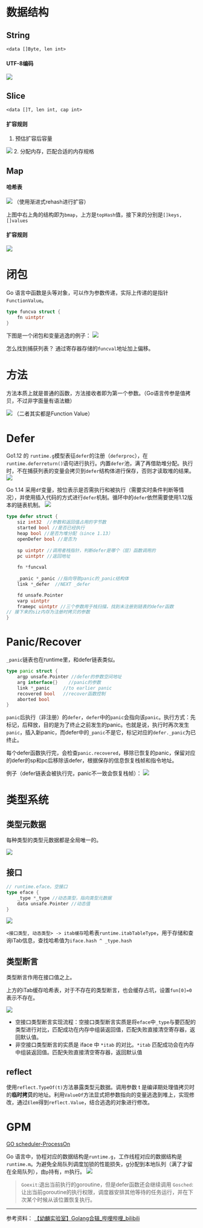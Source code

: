 # 数据结构
## String

`<data []Byte, len int>`

#### UTF-8编码
![](http://img.070077.xyz/20221216204612.png)

## Slice

`<data []T, len int, cap int>`

#### 扩容规则
1. 预估扩容后容量
<img src="http://img.070077.xyz/20221216204925.png"/>
2. 分配内存，匹配合适的内存规格

## Map
#### 哈希表
![](http://img.070077.xyz/20221216205314.png)
（使用渐进式rehash进行扩容）

上图中右上角的结构即为`bmap`，上方是`topHash`值，接下来的分别是`[]keys, []values`

#### 扩容规则
![](http://img.070077.xyz/20221216205546.png)

# 闭包

Go 语言中函数是头等对象，可以作为参数传递，实际上传递的是指针`FunctionValue`。
```go
type funcva struct {
	fn uintptr
}
```

下图是一个闭包和变量逃逸的例子：
![](http://img.070077.xyz/20221227230244.png)

怎么找到捕获列表？
通过寄存器存储的`funcval`地址加上偏移。

# 方法
方法本质上就是普通的函数，方法接收者即为第一个参数。（Go语言传参是值拷贝，不过非字面量有语法糖）

![](http://img.070077.xyz/20221227230857.png)
（二者其实都是Function Value）

# Defer

Go1.12 的 `runtime.g`模型表征`defer`的注册（`deferproc`），在`runtime.deferreturn()`语句进行执行。内置`defer`池，满了再借助堆分配。执行时，不在捕获列表的变量会拷贝到`defer`结构体进行保存，否则才读取堆的结果。
![](http://img.070077.xyz/20221228013117.png)

Go 1.14 采用`df`变量，按位表示是否需执行和被执行（需要实时条件判断等情况），并使用插入代码的方式进行`defer`机制。循环中的`defer`依然需要使用1.12版本的链表机制。
![](http://img.070077.xyz/20221228013202.png)


```go
type defer struct {
	siz int32  //参数和返回值占用的字节数
	started bool //是否已经执行
	heap bool //是否为堆分配（since 1.13）
	openDefer bool //是否为
	
	sp uintptr //调用者栈指针，判断defer是哪个（层）函数调用的
	pc uintptr //返回地址
	
	fn *funcval
	
	_panic *_panic //指向导致panic的_panic结构体
	link *_defer  //NEXT _defer

	fd unsafe.Pointer
	varp uintptr
	framepc uintptr //三个参数用于栈扫描，找到未注册到链表的defer函数
// 接下来的siz内存为注册时拷贝的参数
}
```

# Panic/Recover

`_panic`链表也在runtime里，和defer链表类似。
```go
type panic struct {
	argp unsafe.Pointer //defer的参数空间地址
	arg interface{}    //panic的参数
	link *_panic     //to earlier panic
	recovered bool   //recover函数控制
	aborted bool
}
```

`panic`后执行（非注册）的`defer`，`defer`中的`panic`会指向该`panic`。执行方式：先标记，后释放，目的是为了终止之前发生的panic。也就是说，执行时再次发生`panic`，插入新panic，而defer中的`_panic`不是它，标记对应的`defer._panic`为已终止。

每个defer函数执行完，会检查`panic.recovered`，移除已恢复的panic，保留对应的defer的sp和pc后移除该defer，根据保存的信息恢复栈帧和指令地址。

例子（defer链表会被执行完，panic不一致会恢复栈帧）：
![](http://img.070077.xyz/20221228015405.png)

# 类型系统

## 类型元数据
每种类型的类型元数据都是全局唯一的。

![](http://img.070077.xyz/20221228020030.png)

## 接口
```go
// runtime.eface。空接口
type eface {
	_type *_type //动态类型，指向类型元数据
	data unsafe.Pointer //动态值
}
```

![](http://img.070077.xyz/20221228020540.png)

`<接口类型, 动态类型> -> itab缓存`哈希表`runtime.itabTableType`，用于存储和查询iTab信息，查找哈希值为`iface.hash ^ _type.hash`

## 类型断言
类型断言作用在接口值之上。

上方的iTab缓存哈希表，对于不存在的类型断言，也会缓存占坑，设置`fun[0]=0`表示不存在。

![](http://img.070077.xyz/20221228021927.png)


-   空接口类型断言实现流程：空接口类型断言实质是将`eface`中`_type`与要匹配的类型进行对比，匹配成功在内存中组装返回值，匹配失败直接清空寄存器，返回默认值。
-   非空接口类型断言的实质是 iface 中 `*itab` 的对比。`*itab` 匹配成功会在内存中组装返回值。匹配失败直接清空寄存器，返回默认值

## reflect

使用`reflect.TypeOf(t)`方法暴露类型元数据。调用参数 t 是编译期处理值拷贝时的**临时拷贝**的地址。利用`ValueOf`方法显式把参数指向的变量逃逸到堆上，实现修改，通过`Elem`得到`reflect.Value`，结合逃逸的对象进行修改。

# GPM

[GO scheduler-ProcessOn](https://www.processon.com/mindmap/604ef3947d9c087fe253e1d4)

Go 语言中，协程对应的数据结构是`runtime.g`，工作线程对应的数据结构是`runtime.m`。为避免全局队列调度加锁的性能损失，g分配到本地队列（满了才留在全局队列），由`p`持有，m执行。
![](http://img.070077.xyz/20221228145613.png)

> `Goexit`:退出当前执行的goroutine，但是defer函数还会继续调用
> `Gosched`:让出当前goroutine的执行权限，调度器安排其他等待的任务运行，并在下次某个时候从该位置恢复执行。





---

参考资料：
[【幼麟实验室】Golang合辑_哔哩哔哩_bilibili](https://www.bilibili.com/video/BV1hv411x7we/?spm_id_from=333.999.0.0&vd_source=1e6ac4250e3c54ed91e0fe2b40f533ca)